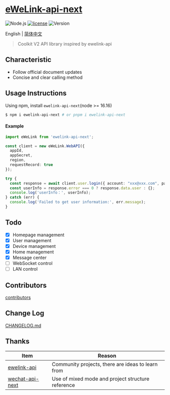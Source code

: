 # [eWeLink-api-next](https://github.com/coolkit-carl/ewelink-api-next)

![Node.js](https://img.shields.io/badge/Node.js-18.5.0-pewter.svg?logo=Node.js&link=https://nodejs.org/cn)
[![license](https://img.shields.io/badge/license-MIT-blue.svg)](https://github.com/yanhaijing/jslib-base/blob/master/LICENSE)
![Version](https://img.shields.io/badge/Version-0.0.2-orange.svg?logo=SemVer&link=https://nodejs.org/cn)

English | [简体中文](doc/README.zh-CN.md)

> Coolkit V2 API library inspired by ewelink-api

## Characteristic

- Follow official document updates
- Concise and clear calling method

## Usage Instructions

Using npm, install `ewelink-api-next`(node >= 16.16)

```bash
$ npm i ewelink-api-next # or pnpm i ewelink-api-next
```

#### Example

```typescript
import eWeLink from 'ewelink-api-next';

const client = new eWeLink.WebAPI({
  appId,
  appSecret,
  region,
  requestRecord: true
});

try {
  const response = await client.user.login({ account: "xxx@xxx.com", password: "12345678", areaCode: "+1" });
  const userInfo = response.error === 0 ? response.data.user : {};
  console.log('userInfo：', userInfo);
} catch (err) {
  console.log('Failed to get user information:', err.message);
}
```

## Todo

- [x] Homepage management
- [x] User management
- [x] Device management
- [x] Home management
- [x] Message center
- [ ] WebSocket control
- [ ] LAN control

## Contributors

[contributors](https://github.com/yanhaijing/jslib-base/graphs/contributors)

## Change Log

[CHANGELOG.md](doc/CHANGELOG.md)

## Thanks

| Item                                                           | Reason          |
|----------------------------------------------------------------|----------------------------------------------|
| [ewelink-api](https://github.com/skydiver/ewelink-api)         | Community projects, there are ideas to learn from|
| [wechat-api-next](https://github.com/lblblong/wechat-api-next) | Use of mixed mode and project structure reference |

